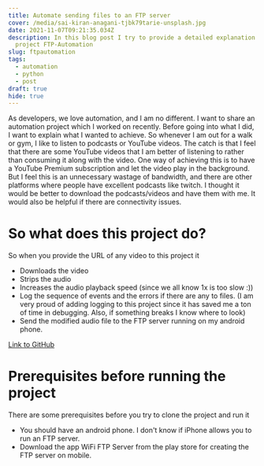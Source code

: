 ```yaml
---
title: Automate sending files to an FTP server
cover: /media/sai-kiran-anagani-tjbk79tarie-unsplash.jpg
date: 2021-11-07T09:21:35.034Z
description: In this blog post I try to provide a detailed explanation on my
  project FTP-Automation
slug: ftpautomation
tags:
  - automation
  - python
  - post
draft: true
hide: true
---
```

As developers, we love automation, and I am no different. I want to share an automation project which I worked on recently. Before going into what I did, I want to explain what I wanted to achieve. So whenever I am out for a walk or gym, I like to listen to podcasts or YouTube videos. The catch is that I feel that there are some YouTube videos that I am better of listening to rather than consuming it along with the video. One way of achieving this is to have a YouTube Premium subscription and let the video play in the background. But I feel this is an unnecessary wastage of bandwidth, and there are other platforms where people have excellent podcasts like twitch. I thought it would be better to download the podcasts/videos and have them with me. It would also be helpful if there are connectivity issues.

# So what does this project do?

So when you provide the URL of any video to this project it

* Downloads the video
* Strips the audio
* Increases the audio playback speed (since we all know 1x is too slow :))
* Log the sequence of events and the errors if there are any to files. (I am very proud of adding logging to this project since it has saved me a ton of time in debugging. Also, if something breaks I know where to look)
* Send the modified audio file to the FTP server running on my android phone.

[Link to GitHub](https://github.com/SarthakNarayan/FTP-Automation)

# Prerequisites before running the project

There are some prerequisites before you try to clone the project and run it

* You should have an android phone. I don't know if iPhone allows you to run an FTP server.
* Download the app WiFi FTP Server from the play store for creating the FTP server on mobile.